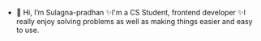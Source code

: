 - 👋 Hi, I’m Sulagna-pradhan
✨I'm a CS Student, frontend developer
✨I really enjoy solving problems as well as making things easier and easy to use.
<!---
Sulagna-pradhan/Sulagna-pradhan is a ✨ special ✨ repository because its `README.md` (this file) appears on your GitHub profile.
You can click the Preview link to take a look at your changes.
--->
